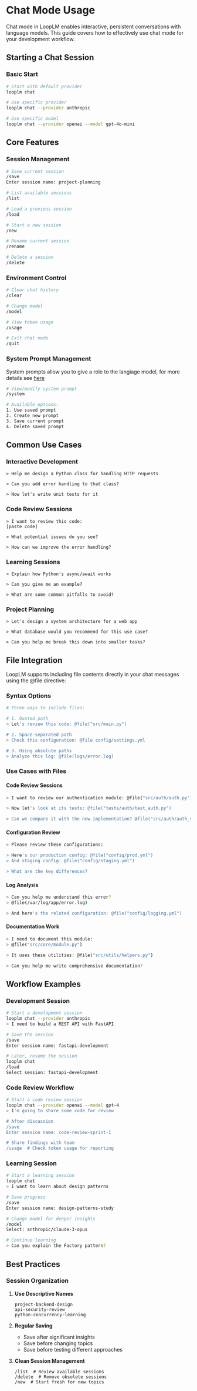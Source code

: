# Chat Mode Usage

Chat mode in LoopLM enables interactive, persistent conversations with language models. This guide covers how to effectively use chat mode for your development workflow.

## Starting a Chat Session

### Basic Start

```bash
# Start with default provider
looplm chat

# Use specific provider
looplm chat --provider anthropic

# Use specific model
looplm chat --provider openai --model gpt-4o-mini
```

## Core Features

### Session Management

```bash
# Save current session
/save
Enter session name: project-planning

# List available sessions
/list

# Load a previous session
/load

# Start a new session
/new

# Rename current session
/rename

# Delete a session
/delete
```

### Environment Control

```bash
# Clear chat history
/clear

# Change model
/model

# View token usage
/usage

# Exit chat mode
/quit
```

### System Prompt Management

System prompts allow you to give a role to the langiage model, for more details see [here](https://docs.anthropic.com/en/docs/build-with-claude/prompt-engineering/system-prompts)
```bash
# View/modify system prompt
/system

# Available options:
1. Use saved prompt
2. Create new prompt
3. Save current prompt
4. Delete saved prompt
```

## Common Use Cases

### Interactive Development

```
> Help me design a Python class for handling HTTP requests

> Can you add error handling to that class?

> Now let's write unit tests for it
```

### Code Review Sessions

```
> I want to review this code:
[paste code]

> What potential issues do you see?

> How can we improve the error handling?
```

### Learning Sessions

```
> Explain how Python's async/await works

> Can you give me an example?

> What are some common pitfalls to avoid?
```

### Project Planning

```
> Let's design a system architecture for a web app

> What database would you recommend for this use case?

> Can you help me break this down into smaller tasks?
```
## File Integration

LoopLM supports including file contents directly in your chat messages using the @file directive:

### Syntax Options

```bash
# Three ways to include files:

# 1. Quoted path
> Let's review this code: @file("src/main.py")

# 2. Space-separated path
> Check this configuration: @file config/settings.yml

# 3. Using absolute paths
> Analyze this log: @file(logs/error.log)
```

### Use Cases with Files

#### Code Review Sessions

```bash
> I want to review our authentication module: @file("src/auth/auth.py")

> Now let's look at its tests: @file("tests/auth/test_auth.py")

> Can we compare it with the new implementation? @file("src/auth/auth_v2.py")
```

#### Configuration Review

```bash
> Please review these configurations:

> Here's our production config: @file("config/prod.yml")
> And staging config: @file("config/staging.yml")

> What are the key differences?
```

#### Log Analysis

```bash
> Can you help me understand this error?
> @file(/var/log/app/error.log)

> And here's the related configuration: @file("config/logging.yml")
```

#### Documentation Work

```bash
> I need to document this module:
> @file("src/core/module.py")

> It uses these utilities: @file("src/utils/helpers.py")

> Can you help me write comprehensive documentation?
```

## Workflow Examples

### Development Session

```bash
# Start a development session
looplm chat --provider anthropic
> I need to build a REST API with FastAPI

# Save the session
/save
Enter session name: fastapi-development

# Later, resume the session
looplm chat
/load
Select session: fastapi-development
```

### Code Review Workflow

```bash
# Start a code review session
looplm chat --provider openai --model gpt-4
> I'm going to share some code for review

# After discussion
/save
Enter session name: code-review-sprint-1

# Share findings with team
/usage  # Check token usage for reporting
```

### Learning Session

```bash
# Start a learning session
looplm chat
> I want to learn about design patterns

# Save progress
/save
Enter session name: design-patterns-study

# Change model for deeper insights
/model
Select: anthropic/claude-3-opus

# Continue learning
> Can you explain the Factory pattern?
```

## Best Practices

### Session Organization

1. **Use Descriptive Names**
   ```
   project-backend-design
   api-security-review
   python-concurrency-learning
   ```

2. **Regular Saving**
    - Save after significant insights
    - Save before changing topics
    - Save before testing different approaches

3. **Clean Session Management**
   ```
   /list  # Review available sessions
   /delete  # Remove obsolete sessions
   /new  # Start fresh for new topics
   ```
